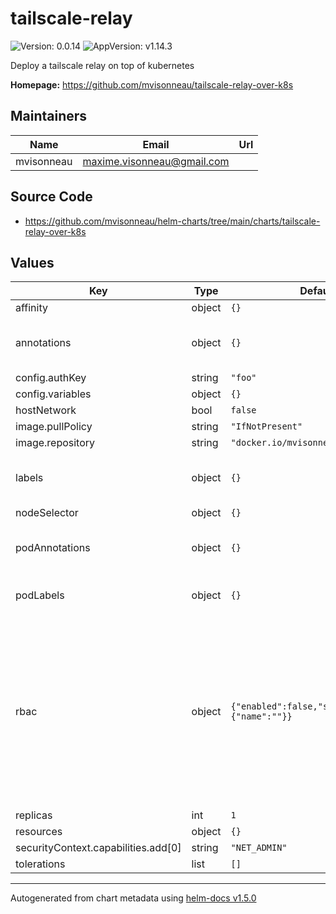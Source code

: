 # tailscale-relay

![Version: 0.0.14](https://img.shields.io/badge/Version-0.0.14-informational?style=flat-square) ![AppVersion: v1.14.3](https://img.shields.io/badge/AppVersion-v1.14.3-informational?style=flat-square)

Deploy a tailscale relay on top of kubernetes

**Homepage:** <https://github.com/mvisonneau/tailscale-relay-over-k8s>

## Maintainers

| Name       | Email                      | Url |
|------------|----------------------------|-----|
| mvisonneau | maxime.visonneau@gmail.com |     |

## Source Code

* <https://github.com/mvisonneau/helm-charts/tree/main/charts/tailscale-relay-over-k8s>

## Values

| Key                                 | Type   | Default                                          | Description                                                                                                                                    |
|-------------------------------------|--------|--------------------------------------------------|------------------------------------------------------------------------------------------------------------------------------------------------|
| affinity                            | object | `{}`                                             |                                                                                                                                                |
| annotations                         | object | `{}`                                             | Additional annotations to add to all resources                                                                                                 |
| config.authKey                      | string | `"foo"`                                          |                                                                                                                                                |
| config.variables                    | object | `{}`                                             |                                                                                                                                                |
| hostNetwork                         | bool   | `false`                                          |                                                                                                                                                |
| image.pullPolicy                    | string | `"IfNotPresent"`                                 |                                                                                                                                                |
| image.repository                    | string | `"docker.io/mvisonneau/tailscale"`               |                                                                                                                                                |
| labels                              | object | `{}`                                             | Additional labels to add to all resources                                                                                                      |
| nodeSelector                        | object | `{}`                                             |                                                                                                                                                |
| podAnnotations                      | object | `{}`                                             | Additional annotations for the pods                                                                                                            |
| podLabels                           | object | `{}`                                             | Additional labels for the pods                                                                                                                 |
| rbac                                | object | `{"enabled":false,"serviceAccount":{"name":""}}` | If your kubernetes cluster defined the pod security policy, then you need to enable this part, and define clusterRole based on your situation. |
| replicas                            | int    | `1`                                              |                                                                                                                                                |
| resources                           | object | `{}`                                             |                                                                                                                                                |
| securityContext.capabilities.add[0] | string | `"NET_ADMIN"`                                    |                                                                                                                                                |
| tolerations                         | list   | `[]`                                             |                                                                                                                                                |

----------------------------------------------
Autogenerated from chart metadata using [helm-docs v1.5.0](https://github.com/norwoodj/helm-docs/releases/v1.5.0)
